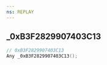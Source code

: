 ```yaml
---
ns: REPLAY
---
```

## _0xB3F2829907403C13

```c
// 0xB3F2829907403C13
Any _0xB3F2829907403C13();
```

